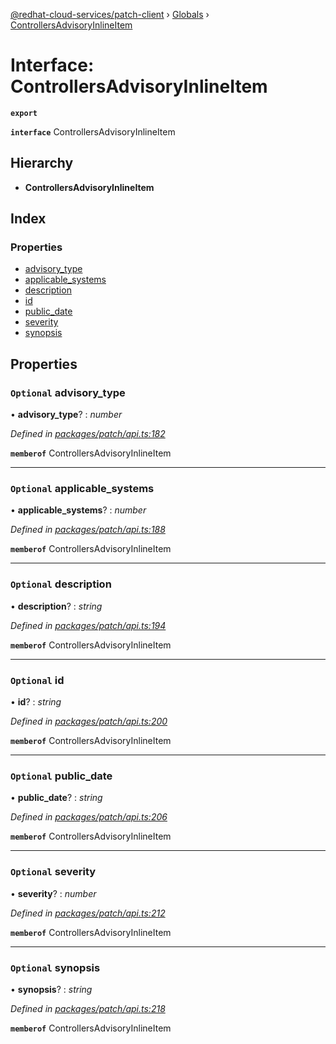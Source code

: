 [@redhat-cloud-services/patch-client](../README.md) › [Globals](../globals.md) › [ControllersAdvisoryInlineItem](controllersadvisoryinlineitem.md)

# Interface: ControllersAdvisoryInlineItem

**`export`** 

**`interface`** ControllersAdvisoryInlineItem

## Hierarchy

* **ControllersAdvisoryInlineItem**

## Index

### Properties

* [advisory_type](controllersadvisoryinlineitem.md#optional-advisory_type)
* [applicable_systems](controllersadvisoryinlineitem.md#optional-applicable_systems)
* [description](controllersadvisoryinlineitem.md#optional-description)
* [id](controllersadvisoryinlineitem.md#optional-id)
* [public_date](controllersadvisoryinlineitem.md#optional-public_date)
* [severity](controllersadvisoryinlineitem.md#optional-severity)
* [synopsis](controllersadvisoryinlineitem.md#optional-synopsis)

## Properties

### `Optional` advisory_type

• **advisory_type**? : *number*

*Defined in [packages/patch/api.ts:182](https://github.com/RedHatInsights/javascript-clients/blob/425773b/packages/patch/api.ts#L182)*

**`memberof`** ControllersAdvisoryInlineItem

___

### `Optional` applicable_systems

• **applicable_systems**? : *number*

*Defined in [packages/patch/api.ts:188](https://github.com/RedHatInsights/javascript-clients/blob/425773b/packages/patch/api.ts#L188)*

**`memberof`** ControllersAdvisoryInlineItem

___

### `Optional` description

• **description**? : *string*

*Defined in [packages/patch/api.ts:194](https://github.com/RedHatInsights/javascript-clients/blob/425773b/packages/patch/api.ts#L194)*

**`memberof`** ControllersAdvisoryInlineItem

___

### `Optional` id

• **id**? : *string*

*Defined in [packages/patch/api.ts:200](https://github.com/RedHatInsights/javascript-clients/blob/425773b/packages/patch/api.ts#L200)*

**`memberof`** ControllersAdvisoryInlineItem

___

### `Optional` public_date

• **public_date**? : *string*

*Defined in [packages/patch/api.ts:206](https://github.com/RedHatInsights/javascript-clients/blob/425773b/packages/patch/api.ts#L206)*

**`memberof`** ControllersAdvisoryInlineItem

___

### `Optional` severity

• **severity**? : *number*

*Defined in [packages/patch/api.ts:212](https://github.com/RedHatInsights/javascript-clients/blob/425773b/packages/patch/api.ts#L212)*

**`memberof`** ControllersAdvisoryInlineItem

___

### `Optional` synopsis

• **synopsis**? : *string*

*Defined in [packages/patch/api.ts:218](https://github.com/RedHatInsights/javascript-clients/blob/425773b/packages/patch/api.ts#L218)*

**`memberof`** ControllersAdvisoryInlineItem
